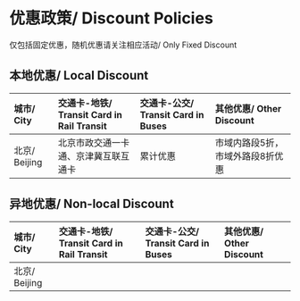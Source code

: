 # 优惠政策/ Discount Policies

仅包括固定优惠，随机优惠请关注相应活动/ Only Fixed Discount

## 本地优惠/ Local Discount
| 城市/ City | 交通卡-地铁/ Transit Card in Rail Transit | 交通卡-公交/ Transit Card in Buses | 其他优惠/ Other Discount | 
| :- | :- | :- | :- |
| 北京/ Beijing | 北京市政交通一卡通、京津冀互联互通卡 | 累计优惠 | 市域内路段5折，市域外路段8折优惠 | 低峰优惠 |

## 异地优惠/ Non-local Discount
| 城市/ City | 交通卡-地铁/ Transit Card in Rail Transit | 交通卡-公交/ Transit Card in Buses | 其他优惠/ Other Discount | 
| :- | :- | :- | :- |
| 北京/ Beijing |
